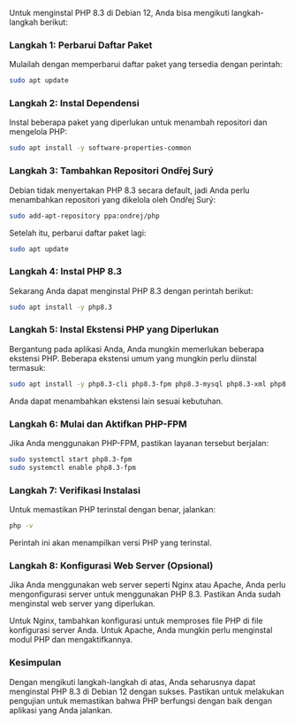 Untuk menginstal PHP 8.3 di Debian 12, Anda bisa mengikuti langkah-langkah berikut:

### Langkah 1: Perbarui Daftar Paket

Mulailah dengan memperbarui daftar paket yang tersedia dengan perintah:

```bash
sudo apt update
```

### Langkah 2: Instal Dependensi

Instal beberapa paket yang diperlukan untuk menambah repositori dan mengelola PHP:

```bash
sudo apt install -y software-properties-common
```

### Langkah 3: Tambahkan Repositori Ondřej Surý

Debian tidak menyertakan PHP 8.3 secara default, jadi Anda perlu menambahkan repositori yang dikelola oleh Ondřej Surý:

```bash
sudo add-apt-repository ppa:ondrej/php
```

Setelah itu, perbarui daftar paket lagi:

```bash
sudo apt update
```

### Langkah 4: Instal PHP 8.3

Sekarang Anda dapat menginstal PHP 8.3 dengan perintah berikut:

```bash
sudo apt install -y php8.3
```

### Langkah 5: Instal Ekstensi PHP yang Diperlukan

Bergantung pada aplikasi Anda, Anda mungkin memerlukan beberapa ekstensi PHP. Beberapa ekstensi umum yang mungkin perlu diinstal termasuk:

```bash
sudo apt install -y php8.3-cli php8.3-fpm php8.3-mysql php8.3-xml php8.3-mbstring php8.3-curl php8.3-zip
```

Anda dapat menambahkan ekstensi lain sesuai kebutuhan.

### Langkah 6: Mulai dan Aktifkan PHP-FPM

Jika Anda menggunakan PHP-FPM, pastikan layanan tersebut berjalan:

```bash
sudo systemctl start php8.3-fpm
sudo systemctl enable php8.3-fpm
```

### Langkah 7: Verifikasi Instalasi

Untuk memastikan PHP terinstal dengan benar, jalankan:

```bash
php -v
```

Perintah ini akan menampilkan versi PHP yang terinstal.

### Langkah 8: Konfigurasi Web Server (Opsional)

Jika Anda menggunakan web server seperti Nginx atau Apache, Anda perlu mengonfigurasi server untuk menggunakan PHP 8.3. Pastikan Anda sudah menginstal web server yang diperlukan.

Untuk Nginx, tambahkan konfigurasi untuk memproses file PHP di file konfigurasi server Anda. Untuk Apache, Anda mungkin perlu menginstal modul PHP dan mengaktifkannya.

### Kesimpulan

Dengan mengikuti langkah-langkah di atas, Anda seharusnya dapat menginstal PHP 8.3 di Debian 12 dengan sukses. Pastikan untuk melakukan pengujian untuk memastikan bahwa PHP berfungsi dengan baik dengan aplikasi yang Anda jalankan.
